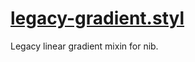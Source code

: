 # [legacy-gradient.styl](https://github.com/BYODKM/legacy-gradient.styl/blob/master/legacy-gradient.styl)

Legacy linear gradient mixin for nib.
